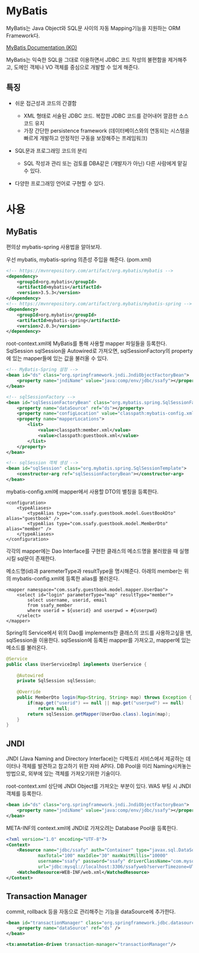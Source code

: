 # MyBatis

MyBatis는 Java Object와 SQL문 사이의 자동 Mapping기능을 지원하는 ORM Framework다.

[MyBatis Documentation (KO)](https://mybatis.org/mybatis-3/ko/index.html)

MyBatis는 익숙한 SQL을 그대로 이용하면서 JDBC 코드 작성의 불편함을 제거해주고, 도메인 객체나 VO 객체를 중심으로 개발할 수 있게 해준다.

## 특징

- 쉬운 접근성과 코드의 간결함
  - XML 형태로 서술된 JDBC 코드. 복잡한 JDBC 코드를 걷어내어 깔끔한 소스코드 유지
  - 가장 간단한 persistence framework (데이터베이스와의 연동되는 시스템을 빠르게 개발하고 안정적인 구동을 보장해주는 프레임워크)

- SQL문과 프로그래밍 코드의 분리
  - SQL 작성과 관리 또는 검토를 DBA같은 (개발자가 아닌) 다른 사람에게 맡길 수 있다.
- 다양한 프로그래밍 언어로 구현할 수 있다.



# 사용

## MyBatis

편의상 mybatis-spring 사용법을 알아보자.

우선 mybatis, mybatis-spring 의존성 주입을 해준다. (pom.xml)

```xml
<!-- https://mvnrepository.com/artifact/org.mybatis/mybatis -->
<dependency>
    <groupId>org.mybatis</groupId>
    <artifactId>mybatis</artifactId>
    <version>3.5.3</version>
</dependency>
<!-- https://mvnrepository.com/artifact/org.mybatis/mybatis-spring -->
<dependency>
    <groupId>org.mybatis</groupId>
    <artifactId>mybatis-spring</artifactId>
    <version>2.0.3</version>
</dependency>

```

root-context.xml에 MyBatis를 통해 사용할 mapper 파일들을 등록한다. SqlSession sqlSession을 Autowired로 가져오면, sqlSessionFactory의 property에 있는 mapper들에 있는 값을 불러올 수 있다. 

```xml
<!-- MyBatis-Spring 설정 -->
<bean id="ds" class="org.springframework.jndi.JndiObjectFactoryBean">
    <property name="jndiName" value="java:comp/env/jdbc/ssafy"></property>
</bean>

<!-- sqlSessionFactory -->
<bean id="sqlSessionFactoryBean" class="org.mybatis.spring.SqlSessionFactoryBean">
    <property name="dataSource" ref="ds"></property>
    <property name="configLocation" value="classpath:mybatis-config.xml"></property>
    <property name="mapperLocations">
        <list>
            <value>classpath:member.xml</value>
            <value>classpath:guestbook.xml</value>
        </list>
    </property>
</bean>

<!-- sqlSession 객체 생성 -->
<bean id="sqlSession" class="org.mybatis.spring.SqlSessionTemplate">
    <constructor-arg ref="sqlSessionFactoryBean"></constructor-arg>
</bean>

```



mybatis-config.xml에 mapper에서 사용할 DTO의 별칭을 등록한다.

```xml-dtd
<configuration>
	<typeAliases>
		<typeAlias type="com.ssafy.guestbook.model.GuestBookDto" alias="guestbook" />
		<typeAlias type="com.ssafy.guestbook.model.MemberDto" alias="member" />
	</typeAliases>
</configuration>
```

각각의 mapper에는 Dao Interface를 구현한 클래스의 메소드명을 불러왔을 때 실행시킬 sql문이 존재한다. 

메소드명(id)과 paremeterType과 resultType을 명시해준다. 아래의 member는 위의 mybatis-config.xml에 등록한 alias를 불러온다.

```xml-dtd
<mapper namespace="com.ssafy.guestbook.model.mapper.UserDao">
	<select id="login" parameterType="map" resultType="member">
		select username, userid, email
		from ssafy_member
		where userid = ${userid} and userpwd = #{userpwd}
	</select>
</mapper>
```



Spring의 Service에서 위의 Dao를 implements한 클래스의 코드를 사용하고싶을 땐, sqlSession을 이용한다. sqlSession에 등록된 mapper를 가져오고, mapper에 있는 메소드를 불러온다.

```java
@Service
public class UserServiceImpl implements UserService {
	
	@Autowired
	private SqlSession sqlSession;
	
	@Override
	public MemberDto login(Map<String, String> map) throws Exception {
		if(map.get("userid") == null || map.get("userpwd") == null)
			return null;
		return sqlSession.getMapper(UserDao.class).login(map);
	}
}
```



## JNDI

JNDI (Java Naming and Directory Interface)는 디렉토리 서비스에서 제공하는 데이터나 객체를 발견하고 참고하기 위한 자바 API다. DB Pool을 미리 Naming시켜놓는 방법으로, 외부에 있는 객체를 가져오기위한 기술이다.

root-context.xml 상단에 JNDI Object를 가져오는 부분이 있다. WAS 부팅 시 JNDI 객체를 등록한다.

```xml
<bean id="ds" class="org.springframework.jndi.JndiObjectFactoryBean">
    <property name="jndiName" value="java:comp/env/jdbc/ssafy"></property>
</bean>
```



META-INF의 context.xml에 JNDI로 가져오려는 Database Pool을 등록한다.

```xml
<?xml version="1.0" encoding="UTF-8"?>
<Context>
	<Resource name="jdbc/ssafy" auth="Container" type="javax.sql.DataSource" 
			maxTotal="100" maxIdle="30" maxWaitMillis="10000" 
			username="ssafy" password="ssafy" driverClassName="com.mysql.cj.jdbc.Driver" 	
			url="jdbc:mysql://localhost:3306/ssafyweb?serverTimezone=UTC&amp;useUniCode=yes&amp;characterEncoding=UTF-8"/> 
    <WatchedResource>WEB-INF/web.xml</WatchedResource>
</Context>
```



## Transaction Manager

commit, rollback 등을 자동으로 관리해주는 기능을 dataSource에 추가한다.

```xml
<bean id="transactionManager" class="org.springframework.jdbc.datasource.DataSourceTransactionManager">
    <property name="dataSource" ref="ds" />
</bean>

<tx:annotation-driven transaction-manager="transactionManager"/>

```

